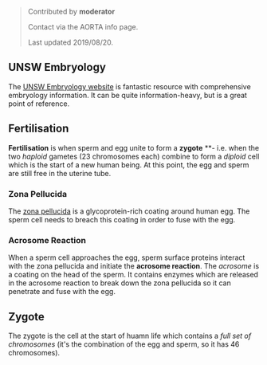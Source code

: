 > Contributed by **moderator**
> 
> Contact via the AORTA info page. 
> 
> Last updated 2019/08/20.

## UNSW Embryology

The [UNSW Embryology
website](https://embryology.med.unsw.edu.au/embryology/index.php/Main_Page) is
fantastic resource with comprehensive embryology information. It can be quite
information-heavy, but is a great point of reference.

## Fertilisation

**Fertilisation** is when sperm and egg unite to form a **zygote** **- i.e. when the
two *haploid* gametes (23 chromosomes each) combine to form a *diploid* cell
which is the start of a new human being. At this point, the egg and sperm are
still free in the uterine tube. 

### Zona Pellucida 

The [zona
pellucida](https://embryology.med.unsw.edu.au/embryology/index.php/Zona_pellucida)
is a glycoprotein-rich coating around human egg. The sperm cell needs to
breach this coating in order to fuse with the egg. 

### Acrosome Reaction

When a sperm cell approaches the egg, sperm surface proteins interact with the
zona pellucida and initiate the **acrosome reaction**. The *acrosome* is a
coating on the head of the sperm. It contains enzymes which are released in the
acrosome reaction to break down the zona pellucida so it can penetrate and fuse
with the egg.

## Zygote

The zygote is the cell at the start of huamn life which contains a *full set of
chromosomes* (it's the combination of the egg and sperm, so it has 46
chromosomes).


